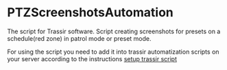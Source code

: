 # PTZScreenshotsAutomation

The script for Trassir software. Script creating screenshots for presets on a schedule(red zone) in patrol mode or preset mode.

For using the script you need to add it into trassir automatization scripts on your server according to the instructions
[setup trassir script](https://trassir.com/software-updates/manual/setup-script.html)
